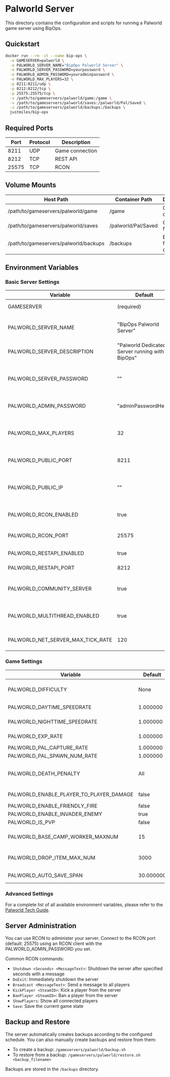 # Palworld Server

This directory contains the configuration and scripts for running a Palworld game server using BipOps.

## Quickstart

```bash
docker run --rm -it --name bip-ops \
  -e GAMESERVER=palworld \
  -e PALWORLD_SERVER_NAME="BipOps Palworld Server" \
  -e PALWORLD_SERVER_PASSWORD=yourpassword \
  -e PALWORLD_ADMIN_PASSWORD=youradminpassword \
  -e PALWORLD_MAX_PLAYERS=32 \
  -p 8211:8211/udp \
  -p 8212:8212/tcp \
  -p 25575:25575/tcp \
  -v /path/to/gameservers/palworld/game:/game \
  -v /path/to/gameservers/palworld/saves:/palworld/Pal/Saved \
  -v /path/to/gameservers/palworld/backups:/backups \
  justmiles/bip-ops
```

## Required Ports

| Port  | Protocol | Description     |
| ----- | -------- | --------------- |
| 8211  | UDP      | Game connection |
| 8212  | TCP      | REST API        |
| 25575 | TCP      | RCON            |

## Volume Mounts

| Host Path                             | Container Path      | Description            |
| ------------------------------------- | ------------------- | ---------------------- |
| /path/to/gameservers/palworld/game    | /game               | Game files directory   |
| /path/to/gameservers/palworld/saves   | /palworld/Pal/Saved | Game save files        |
| /path/to/gameservers/palworld/backups | /backups            | Backup files directory |

## Environment Variables

### Basic Server Settings

| Variable                          | Default                                         | Description                                         |
| --------------------------------- | ----------------------------------------------- | --------------------------------------------------- |
| GAMESERVER                        | (required)                                      | Must be set to "palworld"                           |
| PALWORLD_SERVER_NAME              | "BipOps Palworld Server"                        | Name of the server visible in the server list       |
| PALWORLD_SERVER_DESCRIPTION       | "Palworld Dedicated Server running with BipOps" | Description of the server                           |
| PALWORLD_SERVER_PASSWORD          | ""                                              | Password to join the server (empty for no password) |
| PALWORLD_ADMIN_PASSWORD           | "adminPasswordHere"                             | Admin password for RCON access                      |
| PALWORLD_MAX_PLAYERS              | 32                                              | Maximum number of players allowed on the server     |
| PALWORLD_PUBLIC_PORT              | 8211                                            | Public port for game connections                    |
| PALWORLD_PUBLIC_IP                | ""                                              | Public IP address (leave empty for auto-detection)  |
| PALWORLD_RCON_ENABLED             | true                                            | Enable RCON for server administration               |
| PALWORLD_RCON_PORT                | 25575                                           | Port for RCON connections                           |
| PALWORLD_RESTAPI_ENABLED          | true                                            | Enable REST API                                     |
| PALWORLD_RESTAPI_PORT             | 8212                                            | Port for REST API                                   |
| PALWORLD_COMMUNITY_SERVER         | true                                            | Set to true to appear in the Community Server list  |
| PALWORLD_MULTITHREAD_ENABLED      | true                                            | Enable multi-threading for better performance       |
| PALWORLD_NET_SERVER_MAX_TICK_RATE | 120                                             | Server tick rate (30-120)                           |

### Game Settings

| Variable                                | Default   | Description                                       |
| --------------------------------------- | --------- | ------------------------------------------------- |
| PALWORLD_DIFFICULTY                     | None      | Game difficulty (None, Normal, Difficult)         |
| PALWORLD_DAYTIME_SPEEDRATE              | 1.000000  | Day time speed rate                               |
| PALWORLD_NIGHTTIME_SPEEDRATE            | 1.000000  | Night time speed rate                             |
| PALWORLD_EXP_RATE                       | 1.000000  | Experience gain rate                              |
| PALWORLD_PAL_CAPTURE_RATE               | 1.000000  | Pal capture rate                                  |
| PALWORLD_PAL_SPAWN_NUM_RATE             | 1.000000  | Pal spawn rate                                    |
| PALWORLD_DEATH_PENALTY                  | All       | Death penalty (None, Item, ItemAndEquipment, All) |
| PALWORLD_ENABLE_PLAYER_TO_PLAYER_DAMAGE | false     | Enable PvP damage                                 |
| PALWORLD_ENABLE_FRIENDLY_FIRE           | false     | Enable friendly fire                              |
| PALWORLD_ENABLE_INVADER_ENEMY           | true      | Enable enemy raids                                |
| PALWORLD_IS_PVP                         | false     | Enable PvP mode                                   |
| PALWORLD_BASE_CAMP_WORKER_MAXNUM        | 15        | Maximum number of Pals working at a base camp     |
| PALWORLD_DROP_ITEM_MAX_NUM              | 3000      | Maximum number of dropped items in the world      |
| PALWORLD_AUTO_SAVE_SPAN                 | 30.000000 | Auto-save interval in minutes                     |

### Advanced Settings

For a complete list of all available environment variables, please refer to the [Palworld Tech Guide](https://tech.palworldgame.com/settings-and-operation/configuration).

## Server Administration

You can use RCON to administer your server. Connect to the RCON port (default: 25575) using an RCON client with the PALWORLD_ADMIN_PASSWORD you set.

Common RCON commands:

- `Shutdown <Seconds> <MessageText>`: Shutdown the server after specified seconds with a message
- `DoExit`: Immediately shutdown the server
- `Broadcast <MessageText>`: Send a message to all players
- `KickPlayer <SteamID>`: Kick a player from the server
- `BanPlayer <SteamID>`: Ban a player from the server
- `ShowPlayers`: Show all connected players
- `Save`: Save the current game state

## Backup and Restore

The server automatically creates backups according to the configured schedule. You can also manually create backups and restore from them:

- To create a backup: `/gameservers/palworld/backup.sh`
- To restore from a backup: `/gameservers/palworld/restore.sh <backup_filename>`

Backups are stored in the `/backups` directory.
